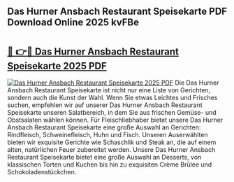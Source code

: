 ## Das Hurner Ansbach Restaurant Speisekarte PDF Download Online 2025 kvFBe

# <h2><a href="http://gc6do7.nevu.top/?p=Das+Hurner+Ansbach+Restaurant+Speisekarte">🔗 👉🔴 Das Hurner Ansbach Restaurant Speisekarte 2025 PDF</a></h2>

[![Das Hurner Ansbach Restaurant Speisekarte 2025 PDF](https://i.imgur.com/dBaPXMq.png)](http://gc6do7.nevu.top/?p=Das+Hurner+Ansbach+Restaurant+Speisekarte)
Die Das Hurner Ansbach Restaurant Speisekarte ist nicht nur eine Liste von Gerichten, sondern auch die Kunst der Wahl. Wenn Sie etwas Leichtes und Frisches suchen, empfehlen wir auf unserer Das Hurner Ansbach Restaurant Speisekarte unseren Salatbereich, in dem Sie aus frischen Gemüse- und Obstsalaten wählen können. Für Fleischliebhaber bietet unsere Das Hurner Ansbach Restaurant Speisekarte eine große Auswahl an Gerichten: Rindfleisch, Schweinefleisch, Huhn und Fisch. Unseren Auserwählten bieten wir exquisite Gerichte wie Schaschlik und Steak an, die auf einem alten, natürlichen Feuer zubereitet werden. Unsere Das Hurner Ansbach Restaurant Speisekarte bietet eine große Auswahl an Desserts, von klassischen Torten und Kuchen bis hin zu exquisiten Crème Brûlée und Schokoladenstückchen.
